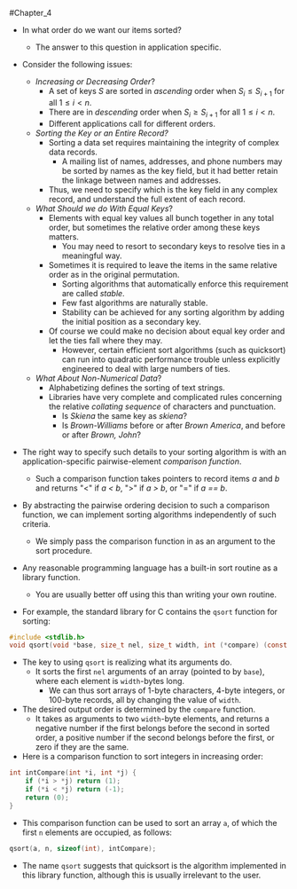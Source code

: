 #Chapter_4
- In what order do we want our items sorted?
	- The answer to this question in application specific.

- Consider the following issues:
	- *Increasing or Decreasing Order*?
		- A set of keys *S* are sorted in *ascending* order when $S_i \leq S_{i+1}$ for all $1\leq i < n$.
		- There are in *descending* order when $S_i \geq S_{i+1}$ for all $1\leq i < n$.
		- Different applications call for different orders.
	- *Sorting the Key or an Entire Record?*
		- Sorting a data set requires maintaining the integrity of complex data records.
			- A mailing list of names, addresses, and phone numbers may be sorted by names as the key field, but it had better retain the linkage between names and addresses.
		- Thus, we need to specify which is the key field in any complex record, and understand the full extent of each record.
	- *What Should we do With Equal Keys*?
		- Elements with equal key values all bunch together in any total order, but sometimes the relative order among these keys matters.
			- You may need to resort to secondary keys to resolve ties in a meaningful way.
		- Sometimes it is required to leave the items in the same relative order as in the original permutation.
			- Sorting algorithms that automatically enforce this requirement are called *stable*.
			- Few fast algorithms are naturally stable.
			- Stability can be achieved for any sorting algorithm by adding the initial position as a secondary key.
		- Of course we could make no decision about equal key order and let the ties fall where they may.
			- However, certain efficient sort algorithms (such as quicksort) can run into quadratic performance trouble unless explicitly engineered to deal with large numbers of ties.
	- *What About Non-Numerical Data*?
		- Alphabetizing defines the sorting of text strings.
		- Libraries have very complete and complicated rules concerning the relative *collating sequence* of characters and punctuation.
			- Is *Skiena* the same key as *skiena*?
			- Is *Brown-Williams* before or after *Brown America*, and before or after *Brown, John*?

- The right way to specify such details to your sorting algorithm is with an application-specific pairwise-element *comparison function*.
	- Such a comparison function takes pointers to record items *a* and *b* and returns "<" if *a < b*, ">" if *a > b*, or "=" if *a == b*.
- By abstracting the pairwise ordering decision to such a comparison function, we can implement sorting algorithms independently of such criteria.
	- We simply pass the comparison function in as an argument to the sort procedure.

- Any reasonable programming language has a built-in sort routine as a library function.
	- You are usually better off using this than writing your own routine.
- For example, the standard library for C contains the `qsort` function for sorting:
```C
#include <stdlib.h>
void qsort(void *base, size_t nel, size_t width, int (*compare) (const void *, const void *));
```
- The key to using `qsort` is realizing what its arguments do.
	- It sorts the first `nel` arguments of an array (pointed to by `base`), where each element is `width`-bytes long.
		- We can thus sort arrays of 1-byte characters, 4-byte integers, or 100-byte records, all by changing the value of `width`.
- The desired output order is determined by the `compare` function.
	- It takes as arguments to two `width`-byte elements, and returns a negative number if the first belongs before the second in sorted order, a positive number if the second belongs before the first, or zero if they are the same.
- Here is a comparison function to sort integers in increasing order:
```C
int intCompare(int *i, int *j) {
	if (*i > *j) return (1);
	if (*i < *j) return (-1);
	return (0);
}
```
- This comparison function can be used to sort an array `a`, of which the first `n` elements are occupied, as follows:
```C
qsort(a, n, sizeof(int), intCompare);
```
- The name `qsort` suggests that quicksort is the algorithm implemented in this library function, although this is usually irrelevant to the user.